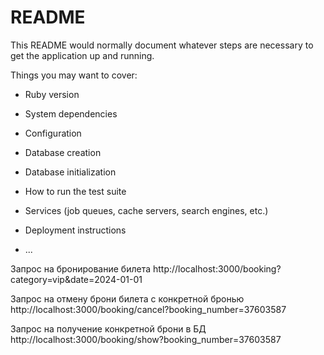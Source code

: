 # README

This README would normally document whatever steps are necessary to get the
application up and running.

Things you may want to cover:

- Ruby version

- System dependencies

- Configuration

- Database creation

- Database initialization

- How to run the test suite

- Services (job queues, cache servers, search engines, etc.)

- Deployment instructions

- ...

Запрос на бронирование билета
http://localhost:3000/booking?category=vip&date=2024-01-01

Запрос на отмену брони билета с конкретной бронью
http://localhost:3000/booking/cancel?booking_number=37603587

Запрос на получение конкретной брони в БД
http://localhost:3000/booking/show?booking_number=37603587
